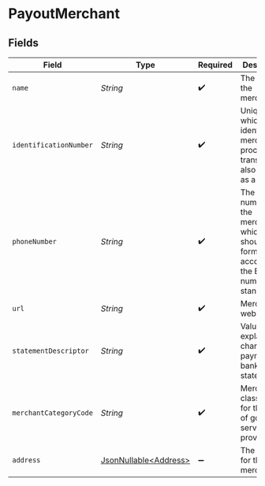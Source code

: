 # PayoutMerchant


## Fields

| Field                                                                                              | Type                                                                                               | Required                                                                                           | Description                                                                                        | Example                                                                                            |
| -------------------------------------------------------------------------------------------------- | -------------------------------------------------------------------------------------------------- | -------------------------------------------------------------------------------------------------- | -------------------------------------------------------------------------------------------------- | -------------------------------------------------------------------------------------------------- |
| `name`                                                                                             | *String*                                                                                           | :heavy_check_mark:                                                                                 | The name of the merchant.                                                                          | Acme Inc                                                                                           |
| `identificationNumber`                                                                             | *String*                                                                                           | :heavy_check_mark:                                                                                 | Unique value which identifies a merchant for processing transactions, also known as a MID.         | 12345                                                                                              |
| `phoneNumber`                                                                                      | *String*                                                                                           | :heavy_check_mark:                                                                                 | The phone number for the merchant which should be formatted according to the E164 number standard. | +14155552671                                                                                       |
| `url`                                                                                              | *String*                                                                                           | :heavy_check_mark:                                                                                 | Merchant website URL.                                                                              | https://example.com                                                                                |
| `statementDescriptor`                                                                              | *String*                                                                                           | :heavy_check_mark:                                                                                 | Value to explain charges or payments on bank statements.                                           | Winnings                                                                                           |
| `merchantCategoryCode`                                                                             | *String*                                                                                           | :heavy_check_mark:                                                                                 | Merchant classification for the type of goods or services it provides.                             | 123456                                                                                             |
| `address`                                                                                          | [JsonNullable\<Address>](../../models/components/Address.md)                                       | :heavy_minus_sign:                                                                                 | The address for the merchant.                                                                      |                                                                                                    |